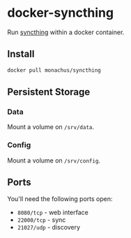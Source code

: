 # docker-syncthing

Run [syncthing](https://syncthing.net) within a docker container.

## Install
```sh
docker pull monachus/syncthing
```

## Persistent Storage

### Data

Mount a volume on `/srv/data`.

### Config

Mount a volume on `/srv/config`.

## Ports

You'll need the following ports open:

- `8080/tcp` - web interface
- `22000/tcp` - sync
- `21027/udp` - discovery
